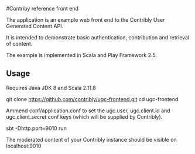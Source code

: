 #Contriby reference front end

The application is an example web front end to the Contribly User Generated Content API.

It is intended to demonstrate basic authentication, contribution and retrieval of content.

The example is implemented in Scala and Play Framework 2.5.


## Usage

Requires Java JDK 8 and Scala 2.11.8

git clone https://github.com/contribly/ugc-frontend.git
cd ugc-frontend

Ammend conf/application.conf to set the ugc.user, ugc.client.id and ugc.client.secret conf keys (which will be supplied by Contribly).

sbt -Dhttp.port=9010
run

The moderated content of your Contribly instance should be visible on localhost:9010

